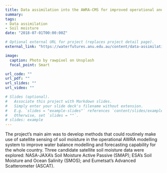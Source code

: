 ```yaml
---
title: Data assimilation into the AWRA-CMS for improved operational and forecast modelling
summary:
tags:
- Data assimilation
- Soil moisture
date: "2018-07-01T00:00:00Z"

# Optional external URL for project (replaces project detail page).
external_link: "https://waterfutures.anu.edu.au/content/data-assimilation-awra-cms-improved-operational-and-forecast-modelling"

image:
  caption: Photo by rawpixel on Unsplash
  focal_point: Smart

url_code: ""
url_pdf: ""
url_slides: ""
url_video: ""

# Slides (optional).
#   Associate this project with Markdown slides.
#   Simply enter your slide deck's filename without extension.
#   E.g. `slides = "example-slides"` references `content/slides/example-slides.md`.
#   Otherwise, set `slides = ""`.
# slides: example
---
```


The project’s main aim was to develop methods that could routinely make use of satellite sensing of soil moisture in the operational AWRA modelling system to improve water balance modelling and forecasting capability for the whole country. Three candidate satellite soil moisture data were explored: NASA-JAXA’s Soil Moisture Active Passive (SMAP); ESA’s Soil Moisture and Ocean Salinity (SMOS); and Eumetsat’s Advanced Scatterometer (ASCAT).


